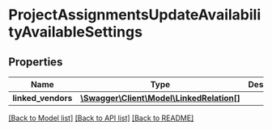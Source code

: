 # ProjectAssignmentsUpdateAvailabilityAvailableSettings

## Properties
Name | Type | Description | Notes
------------ | ------------- | ------------- | -------------
**linked_vendors** | [**\Swagger\Client\Model\LinkedRelation[]**](LinkedRelation.md) |  | [optional] 

[[Back to Model list]](../README.md#documentation-for-models) [[Back to API list]](../README.md#documentation-for-api-endpoints) [[Back to README]](../README.md)


